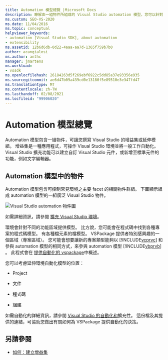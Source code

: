 ```yaml
---
title: Automation 模型總覽 |Microsoft Docs
description: 瞭解由一組物件所組成的 Visual Studio automation 模型，您可以針對這些物件撰寫 Visual Studio 的增益集或延伸模組。
ms.custom: SEO-VS-2020
ms.date: 11/04/2016
ms.topic: conceptual
helpviewer_keywords:
- automation [Visual Studio SDK], about automation
- extensibility
ms.assetid: 12b6d6db-0d22-4aaa-aa7d-1365f759b7b0
author: acangialosi
ms.author: anthc
manager: jmartens
ms.workload:
- vssdk
ms.openlocfilehash: 26184263d5f269ebf6922c5dd85a37e93356e935
ms.sourcegitcommit: ae6d47b09a439cd0e13180f5e89510e3e347fd47
ms.translationtype: MT
ms.contentlocale: zh-TW
ms.lasthandoff: 02/08/2021
ms.locfileid: "99906020"
---
```

# <a name="automation-model-overview"></a>Automation 模型總覽
Automation 模型包含一組物件，可讓您撰寫 Visual Studio 的增益集或延伸模組。 增益集是一種應用程式，可操作 Visual Studio 環境並將一般工作自動化。 Visual Studio 擴充功能可以建立自訂 Visual Studio 元件，或新增至標準元件的功能，例如文字編輯器。

## <a name="objects-in-the-automation-model"></a>Automation 模型中的物件
 Automation 模型包含可控制常見環境之主要 facet 的相關物件群組。 下圖顯示組成 automation 模型的一組廣泛 Visual Studio 物件。

 ![Visual Studio automation 物件圖](../../extensibility/internals/media/vsvisualstudioautomationobjectchart.gif "vsVisualStudioAutomationObjectChart")

 如需詳細資訊，請參閱 [擴充 Visual Studio 環境](/previous-versions/esk3eey8(v=vs.140))。

 環境會針對不同的功能區域提供模型。 比方說，您可能會在程式碼中找到各種專案的程式碼模型。 有各種檔元素的檔模型。 VSPackage 提供者特別感興趣的一個區域（專案區域）。 您可能會想要讓新的專案類型能夠以 [!INCLUDE[vcprvc](../../code-quality/includes/vcprvc_md.md)] 和參與 automation 模型的相同方式，來參與 automation 模型 [!INCLUDE[vbprvb](../../code-quality/includes/vbprvb_md.md)] 。 此程式會在 [提供自動化的 vspackage](../../extensibility/internals/providing-automation-for-vspackages.md)中概述。

 您可以考慮延伸環境自動化模型的位置：

- Project

- 文件

- 程式碼

- 組建

如需自動化的詳細資訊，請參閱 [Visual Studio 的自動化和](/previous-versions/visualstudio/visual-studio-2015/extensibility/extensibility-in-visual-studio?preserve-view=true&view=vs-2015)擴充性。 這份檔及其提供的連結，可協助您做出有關如何為 VSPackage 提供自動化的決策。

## <a name="see-also"></a>另請參閱
- [如何：建立增益集](/previous-versions/80493a3w(v=vs.140))